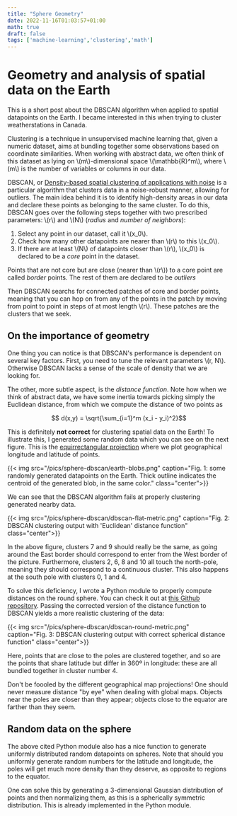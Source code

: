 ```yaml
---
title: "Sphere Geometry"
date: 2022-11-16T01:03:57+01:00
math: true
draft: false
tags: ['machine-learning','clustering','math']
---
```


# Geometry and analysis of spatial data on the Earth

This is a short post about the DBSCAN algorithm when applied to spatial datapoints
on the Earth. I became interested in this when trying to cluster weatherstations
in Canada.

Clustering is a technique in unsupervised machine learning that, given a numeric
dataset, aims at bundling together some observations based on coordinate similarities.
When working with abstract data, we often think of this dataset as lying on 
\\(m\\)-dimensional space \\(\mathbb{R}^m\\), where \\(m\\) is the number of variables or
columns in our data.

DBSCAN, or [Density-based spatial clustering of applications with noise](https://en.wikipedia.org/wiki/DBSCAN)
is a particular algorithm that clusters data in a noise-robust manner, allowing
for outliers. The main idea behind
it is to identify high-density areas in our data and declare these points as
belonging to the same cluster. To do this, DBSCAN goes over the following steps
together with two prescribed parameters: \\(r\\) and \\(N\\) (*radius* and
*number of neighbors*):

1. Select any point in our dataset, call it \\(x_0\\).
2. Check how many other datapoints are nearer than \\(r\\) to this \\(x_0\\).
3. If there are at least \\(N\\) of datapoints closer than \\(r\\), \\(x_0\\)
is declared to be a *core* point in the dataset.

Points that are not core but are close (nearer than \\(r\\)) to a core point
are called *border* points. The rest of them are declared to be *outliers*

Then DBSCAN searchs for connected patches of core and border points, meaning
that you can hop on from any of the points in the patch by moving from 
point to point in steps of at most length \\(r\\). These patches are the
clusters that we seek.

## On the importance of geometry

One thing you can notice is that DBSCAN's performance is dependent on several
key factors. First, you need to tune the relevant parameters \\(r, N\\). Otherwise
DBSCAN lacks a sense of the scale of density that we are looking for.

The other, more subtle aspect, is the *distance function*. Note how when we
think of abstract data, we have some inertia towards picking simply the 
Euclidean distance, from which we compute the distance of two points as

$$ d(x,y) = \sqrt{\sum_{i=1}^m (x_i - y_i)^2}$$

This is definitely **not correct** for clustering spatial data on the Earth!
To illustrate this, I generated some random data which you can see on
the next figure. This is the [equirrectangular projection](https://en.wikipedia.org/wiki/Equirectangular_projection)
where we plot geographical longitude and latitude of points.

{{< img src="/pics/sphere-dbscan/earth-blobs.png" caption="Fig. 1: some randomly generated datapoints on the Earth. Thick outline indicates the centroid of the generated blob, in the same color." class="center">}}

We can see that the DBSCAN algorithm fails at properly clustering generated nearby
data.

{{< img src="/pics/sphere-dbscan/dbscan-flat-metric.png" caption="Fig. 2: DBSCAN clustering output with 'Euclidean' distance function" class="center">}}

In the above figure, clusters 7 and 9 should really be the same, as going around
the East border should correspond to enter from the West border of the picture.
Furthermore, clusters 2, 6, 8 and 10 all touch the north-pole, meaning they
should correspond to a continuous cluster. This also happens at the south pole
with clusters 0, 1 and 4.

To solve this deficiency, I wrote a Python module to properly compute
distances on the round sphere. You can check it out at [this Github
repository](https://github.com/jesusaguado/spherics). Passing the corrected
version of the distance function to DBSCAN yields a more realistic
clustering of the data:

{{< img src="/pics/sphere-dbscan/dbscan-round-metric.png" caption="Fig. 3: DBSCAN clustering output with correct spherical distance function" class="center">}}

Here, points that are close to the poles are clustered together, and so are
the points that share latitude but differ in 360º in longitude: these are all
bundled together in cluster number 4.

Don't be foooled by the different geographical map projections! One should
never measure distance "by eye" when dealing with global maps. Objects
near the poles are closer than they appear; objects close to the
equator are farther than they seem.

## Random data on the sphere

The above cited Python module also has a nice function to generate uniformly
distributed random datapoints on spheres. Note that should you uniformly generate
random numbers for the latitude and longitude, the poles will get much
more density than they deserve, as opposite to regions to the equator.

One can solve this by generating a 3-dimensional Gaussian distribution of
points and then normalizing them, as this is a spherically symmetric
distribution. This is already implemented in the Python module.

